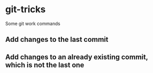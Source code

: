 # git-tricks
Some git work commands 

## Add changes to the last commit



## Add changes to an already existing commit, which is not the last one
